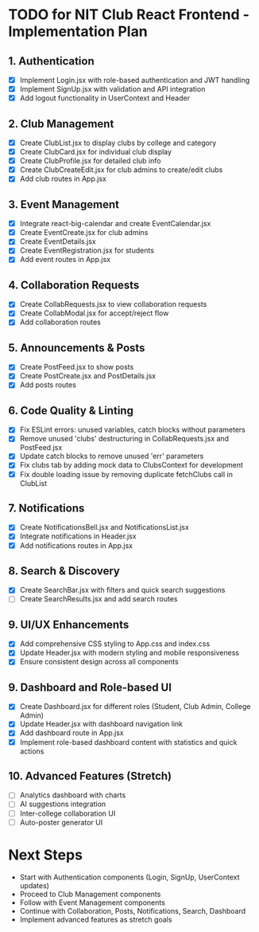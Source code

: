 # TODO for NIT Club React Frontend - Implementation Plan

## 1. Authentication
- [x] Implement Login.jsx with role-based authentication and JWT handling
- [x] Implement SignUp.jsx with validation and API integration
- [x] Add logout functionality in UserContext and Header

## 2. Club Management
- [x] Create ClubList.jsx to display clubs by college and category
- [x] Create ClubCard.jsx for individual club display
- [x] Create ClubProfile.jsx for detailed club info
- [x] Create ClubCreateEdit.jsx for club admins to create/edit clubs
- [x] Add club routes in App.jsx

## 3. Event Management
- [x] Integrate react-big-calendar and create EventCalendar.jsx
- [x] Create EventCreate.jsx for club admins
- [x] Create EventDetails.jsx
- [x] Create EventRegistration.jsx for students
- [x] Add event routes in App.jsx

## 4. Collaboration Requests
- [x] Create CollabRequests.jsx to view collaboration requests
- [x] Create CollabModal.jsx for accept/reject flow
- [x] Add collaboration routes

## 5. Announcements & Posts
- [x] Create PostFeed.jsx to show posts
- [x] Create PostCreate.jsx and PostDetails.jsx
- [x] Add posts routes

## 6. Code Quality & Linting
- [x] Fix ESLint errors: unused variables, catch blocks without parameters
- [x] Remove unused 'clubs' destructuring in CollabRequests.jsx and PostFeed.jsx
- [x] Update catch blocks to remove unused 'err' parameters
- [x] Fix clubs tab by adding mock data to ClubsContext for development
- [x] Fix double loading issue by removing duplicate fetchClubs call in ClubList

## 7. Notifications
- [x] Create NotificationsBell.jsx and NotificationsList.jsx
- [x] Integrate notifications in Header.jsx
- [x] Add notifications routes in App.jsx

## 8. Search & Discovery
- [x] Create SearchBar.jsx with filters and quick search suggestions
- [ ] Create SearchResults.jsx and add search routes

## 9. UI/UX Enhancements
- [x] Add comprehensive CSS styling to App.css and index.css
- [x] Update Header.jsx with modern styling and mobile responsiveness
- [x] Ensure consistent design across all components

## 9. Dashboard and Role-based UI
- [x] Create Dashboard.jsx for different roles (Student, Club Admin, College Admin)
- [x] Update Header.jsx with dashboard navigation link
- [x] Add dashboard route in App.jsx
- [x] Implement role-based dashboard content with statistics and quick actions

## 10. Advanced Features (Stretch)
- [ ] Analytics dashboard with charts
- [ ] AI suggestions integration
- [ ] Inter-college collaboration UI
- [ ] Auto-poster generator UI

# Next Steps
- Start with Authentication components (Login, SignUp, UserContext updates)
- Proceed to Club Management components
- Follow with Event Management components
- Continue with Collaboration, Posts, Notifications, Search, Dashboard
- Implement advanced features as stretch goals
